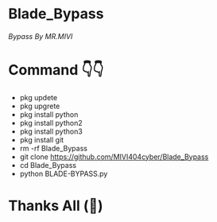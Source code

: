 # Blade_Bypass
###### Bypass By MR.MIVI
# Command 👇👇
- pkg updete
- pkg upgrete
- pkg install python
- pkg install python2
- pkg install python3
- pkg install git
- rm -rf Blade_Bypass
- git clone https://github.com/MIVI404cyber/Blade_Bypass
- cd Blade_Bypass
- python BLADE-BYPASS.py
# Thanks All (💝)
